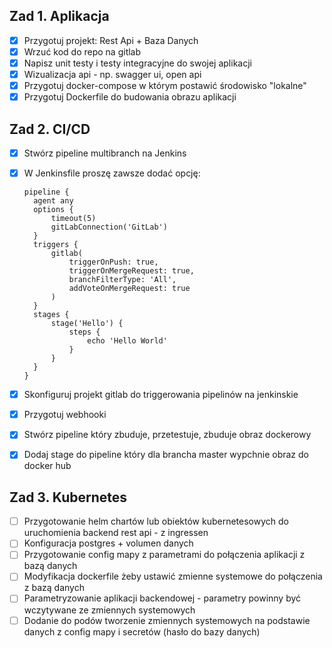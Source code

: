 ## Zad 1. Aplikacja

- [x] Przygotuj projekt: Rest Api + Baza Danych
- [x] Wrzuć kod do repo na gitlab
- [x] Napisz unit testy i testy integracyjne do swojej aplikacji
- [x] Wizualizacja api - np. swagger ui, open api
- [x] Przygotuj docker-compose w którym postawić środowisko "lokalne"
- [x] Przygotuj Dockerfile do budowania obrazu aplikacji

## Zad 2. CI/CD

- [x] Stwórz pipeline multibranch na Jenkins
- [x] W Jenkinsfile proszę zawsze dodać opcję:

  ```jenkinsfile
  pipeline {
    agent any
    options {
        timeout(5)
        gitLabConnection('GitLab')
    }
    triggers {
        gitlab(
            triggerOnPush: true,
            triggerOnMergeRequest: true,
            branchFilterType: 'All',
            addVoteOnMergeRequest: true
        )
    }
    stages {
        stage('Hello') {
            steps {
                echo 'Hello World'
            }
        }
    }
  }
  ```

- [x] Skonfiguruj projekt gitlab do triggerowania pipelinów na jenkinskie
- [x] Przygotuj webhooki
- [x] Stwórz pipeline który zbuduje, przetestuje, zbuduje obraz dockerowy
- [x] Dodaj stage do pipeline który dla brancha master wypchnie obraz do docker hub

## Zad 3. Kubernetes

- [ ] Przygotowanie helm chartów lub obiektów kubernetesowych do uruchomienia backend rest api - z ingressen
- [ ] Konfiguracja postgres + volumen danych
- [ ] Przygotowanie config mapy z parametrami do połączenia aplikacji z bazą danych
- [ ] Modyfikacja dockerfile żeby ustawić zmienne systemowe do połączenia z bazą danych
- [ ] Parametryzowanie aplikacji backendowej - parametry powinny być wczytywane ze zmiennych systemowych
- [ ] Dodanie do podów tworzenie zmiennych systemowych na podstawie danych z config mapy i secretów (hasło do bazy danych)
